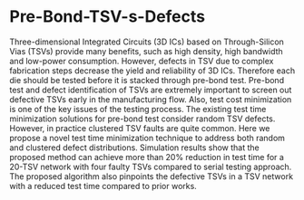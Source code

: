 # Pre-Bond-TSV-s-Defects
Three-dimensional Integrated Circuits (3D ICs) based on Through-Silicon Vias (TSVs) provide many benefits, such as high
density, high bandwidth and low-power consumption. However, defects in TSV due to complex fabrication steps decrease
the yield and reliability of 3D ICs. Therefore each die should be tested before it is stacked through pre-bond test. Pre-bond
test and defect identification of TSVs are extremely important to screen out defective TSVs early in the manufacturing flow.
Also, test cost minimization is one of the key issues of the testing process. The existing test time minimization solutions for
pre-bond test consider random TSV defects. However, in practice clustered TSV faults are quite common. Here we
propose a novel test time minimization technique to address both random and clustered defect distributions.
Simulation results show that the proposed method can achieve more than 20% reduction in test time for
a 20-TSV network with four faulty TSVs compared to serial testing approach. The proposed algorithm also pinpoints the
defective TSVs in a TSV network with a reduced test time compared to prior works.

